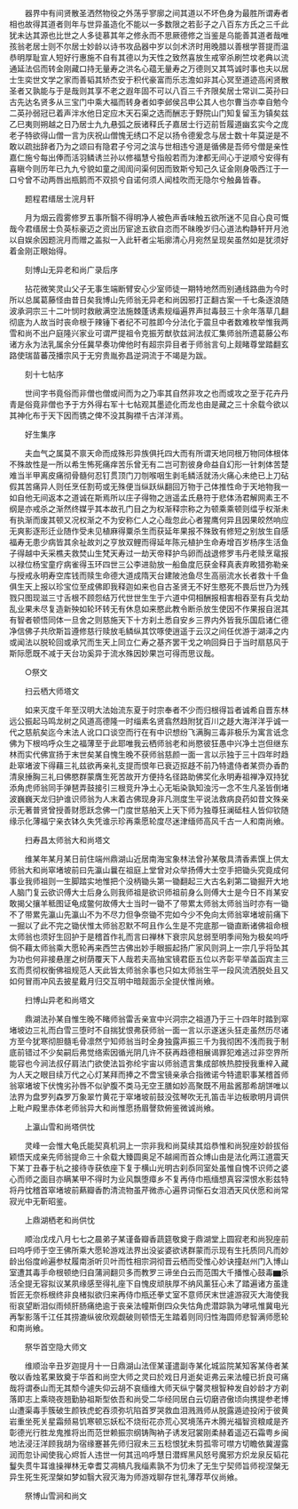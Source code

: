 <!-- { "loadSidebar": true } -->
　　器界中有间贤散圣洒然物役之外荡乎寥廓之间其道以不坏色身为最胜所谓寿者相也故得其道者则年与世异虽造化不能以一多数限之若彭子之八百东方氏之三千此犹未达其源也比世之人多徒慕其年之修永而不思厥德修之当鉴是乌能善其道者哉唯孩翁老居士则不尔居士妙龄以诗书攻品器中岁以剑术济时用晚腊以善根学菩提而温恭明厚耻宣人短好行惠施不自有其德以为天性之致然喜放生戒宰杀刷竺坟老典以流通延法侣而转金刚藏口持无量寿之洪名心蕴无量寿之万德则又其笃诚时事也夫以居士生奕世文学之家而善韬其矫杰安于积代豪富而乐志澹如非其心冥至道迹高闲贤散圣者又孰能与于是哉则其享不老之遐年固不可以八百三千齐限矣居士常训二英孙曰古先达名贤多从三宝门中乘大福而转身者如李邺侯吕申公其人也尔曹当亦幸自勉今二英孙弱冠已着声泮水他日定应木天石渠之选而酬志于野院山门知复留玉为镇矣兹乙巳夷则朔越之日乃居士九九悬弧之辰诸释氏子嘉居士行迈前哲履道幽玄实今之庞老子特欲得山僧一言为庆祝山僧愧无绣口不足以扬令德爰念与居士数十年莫逆是不敢以疏拙辞者乃为之颂曰有隐君子兮河之滨与世相违兮道是循佛是吾师兮僧是亲性嘉仁施兮每出俸而活羽鳞诱兰孙以修福慧兮指般若而为津都无间心于逆顺兮安得有喜瞋今则历年已九九兮貌如童之訚訚问渠何因而致斯兮知己久证金刚身吸西江于一口兮曾不动两唇出瓶鹅而不双损兮自诺何须人闻桂吹而无隐尔兮触鼻皆春。

　　题程君缙居士浣月轩

　　月为烟云霞雾修罗五事所翳不得明净人被色声香味触五欲所迷不见自心良可慨哉今君缙居士负英标豪迈之资出历宦途五欲自恣而不昧晚岁归心道法构静轩开月池以自娱余因题浣月而赠之盖拟一入此轩者尘垢廓清心月宛然呈现矣虽然如是犹须好着金刚正眼始得。

　　刻博山无异老和尚广录后序

　　拈花微笑灵山父子无事生端断臂安心少室师徒一期特地然而别通线路曲为今时所以总属葛藤怪由昔日矣我博山先师翁无异老和尚因邪打正翻古案一千七条逐浪随波承洞宗三十二叶悯时救敝满空法施棘蓬诱素规缁遍界声挝毒鼓三十余年落草几翻彻底为人故当时丧命根于辣锤下者纪不可胜即今分法化于震旦中者数难枚举惟我两雪和尚不出户庭隆兴家业可谓严提祖令克振芳猷欤兹涧法叔汇集师翁所遗葛藤公布诸方永为法乳属余分任冀早奏功俾他时有超宗异目者于师翁言句上觌睹尊堂踏翻玄路使瑞苗蕃茂播宗风于无穷贵胤弥昌逆洞流于不竭是为跋。

　　刻十七帖序

　　世间字书竟俗而非僧也僧或间而为之乃率其自然非攻之也而或攻之至于花卉丹青是俗竟非僧也予于方外得右军十七帖观其墨迹化而龙也由是藏之三十余载今欲以其神化布于天下因而镌之俾不没其胸襟千古洋洋焉。

　　好生集序

　　夫血气之属莫不禀天命而成殊形异族俱托四大而有所谓天地同根万物同体根体不殊故性是一所以希生怖死痛痒苦乐曾无有二岂可割彼身命益自幻形一针刺体苦楚难当半甲离皮痛彻骨髓何忍钉贯顶门刀刎喉咽生剥毛鳞活就汤火痛心未绝已上刀砧假其苦痛异人则任烹任割苟或无殊便当纵跃纵翻回万物于己体推性命于天地物我一如自他无间返本之道诚在斯焉所以庄子得物之逍遥孟氏悬符于悲体汤君解网素王不纲是亦戒杀之渐然终媒乎其本故孔门目之为权渐释宗称之为顿乘乘顿则缊乎权渐未有执渐而废其顿又况权渐之不为安称仁人之心哉忽此心者猩鹰何异且因果皎然响应无爽影逐形迁业随作受未见植麻得粟杀生而获延年果报不殊致有修短之别放生自感福寿无患少病皆其余祉故刘之亨放双鲤而得延年陈元植护生命寿增百岁杨序生活鱼子得越中夭采樵夫救焚山生梵天寿过一劫天帝释护鸟卵而战退修罗韦丹老赎烹鼋报以禄位杨宝童疗病雀得玉环四世三公李进勍放一船鱼度厄获金释真表弃畋猎弥勒亲与授戒永明寿空库钱而赎生命德大道成隋天台建陂池鱼尽生高丽流水长者救十千鱼俱生天上报以珍宝位至成佛即我释迦如来也自古圣贤无不好生愍死不畏后世乃为残戮只图现滋三寸舌根不顾怨结万代世世生生于六道中伺相酬报相害相吞至有兵戈劫乱业果未尽复造新殃如轮环转无有休息如来愍此教令断杀放生使因不作果报自泯其有智者顿悟同体一旦舍之则慈施天下十方刹土悉自安乡三界内外皆我乐国启诸仁德净信佛子共欣斯旨遵修慈行赎放毛鳞纵其饮啄使逍遥于云汉之间任优游于湖泽之内或闻法以脱轮回或承咒而生天上同立仁寿之基齐罢干戈之响回舜日于当时扇慈风于斯际愿既不减于天台功奚异于流水殊因妙果岂可得而思议哉。

　　○祭文

　　扫云栖大师塔文

　　如来灭度千年至汉明大法始流东夏于时宗奉者不少而归根得旨者诚希自晋东林远公振起马鸣龙树之风道高德隆一时缁素名贤翕然趋附犹百川之趍大海洋洋乎诚一代之慈航矣迄今末法人讹口口谈空而行在有中识想纷飞满胸三毒非极乐为寓言诋念佛为下根呜呼众生之福薄至于此耶唯我云栖师翁老和尚愍彼狂愚中兴净土岂但继东林而实代佛宣扬于末世矣某自愧生晚不获师翁慈颜一面一言以示独于三十四年时趋赴窣堵波下得藉三礼兹欲再亲礼支提而恨年已衰迈抠趍不前乃特遣侍者某赍办香酌清泉捶胸三礼曰佛愍群蒙膺生死苦故开方便持名径路助佛奖化永明寿祖禅净双持犹添角虎师翁同手弹琶弄鼓接引三根竞升净土心无垢染孰知浊污一念不生凡圣皆倒堵波巍巍天龙归护谁识师翁为人末着古佛现身非凡测度生平说法救病良药如昔文殊亲示无著普贤曾授善财愿跃念佛一门度世慈舶天上天下师为独尊狂澜砥柱人皆仰钦随缘示化薄福宁亲衣钵久失凭谁示珍再乘愿轮度尽迷津缅师高风千古一人和南尚飨。

　　扫寿昌太师翁大和尚塔文

　　维某年某月某日前住端州鼎湖山近居南海宝象林法曾孙某敬具清香素馔上供太师翁大和尚窣堵坡前曰先瀛山曩在祖庭上堂曾对众举扬傅大士空手把锄头究竟成何事业我师祖则一生脚踏实地惟把个没柄锄头第一锄翻起三大古名刹第二锄掘开大地人脑门复云欲识傅大士后身么则我师祖是欲识师祖前身么则傅大士是今日不肖某安敢揭父攘羊秪图证龟成鳖何故傅大士当时一锄不了带累太师翁太师翁当时亦有一锄不了带累先瀛山先瀛山不为不尽力但争奈锄不完如今少不免向太师翁窣堵坡前痛下一掘以了此不完之锄伏惟太师翁忍默不呵且作么生是不完底那一锄直断诸佛祖命根太师翁也须好生回护于是稽首作礼而言曰禅林下衰宗风怠弱至明季间殆为极矣呜呼倘不藉太师翁乘大愿轮再来西竺古佛出妙手眼振起扬广家风则洞上一宗几乎将坠其为功也何非接悬崖之树荫覆天下人哉若夫高抽宝镜君臣五位以齐彰平举盖函宾主三玄而贯彻权衡佛祖规范人天此皆太师翁余事也只如太师翁生平一段风流洒脱处且又如何冒雨冲风去披星戴月归交互明中暗觌面示全提伏惟尚飨。

　　扫博山异老和尚塔文

　　鼎湖法孙某自惟生晚不睹师翁雷舌亲宣中兴洞宗之祖道乃于三十四年时踏到窣堵坡边三礼而白雪三堕时不自揣犹恨弗获师翁一面一言以示遂迷头狂走虽然历尽诸方至今犹寒彻胆髓毛骨凛然宁知师翁当时全身独露声振三千为我彻困不浅而我于制底前错过不少矣嗣后弗觉络索因循光阴几许不获再趋德相展谒罪犯难逃过非空界所能容也今涧法叔仔肩法门欲使法旨弥纶宇宙以师翁遗言集成部帙热腔授我重梓入藏为人天之眼目续万代之心灯某拜而捧之不啻宝镜亲承合指微诺今特遣职事某稽首师翁窣堵坡下伏愧劣孙唇不似驴腹不类马无空王膳如妙高聚既不用盐酱那希胡饼唯以法界为盘罗列森罗万象翠竹黄花于窣堵坡前鼓没弦琴吹无孔笛击半边板歌明月调供上毗卢殿里赤体老师翁异大和尚惟愿扬眉謦欬俯鉴微诚尚飨。

　　上瀛山雪和尚塔供忱

　　灵峰一会惟大龟氏能契真机洞上一宗非我和尚莫续其焰恭惟和尚猊座妙龄拔俗颖悟天成亲先师翁提命三十余载大臻圆奥足不越阃而首众博山由是法化两江道震天下某丁丑春于杭之接待寺获依座下复于横山光明古刹忝同室处虽惟自愧不识师之婆心而师之面目亦瞒某甲不得时为业风飘堕瘴乡不复再侍巾瓶缅想真容深恨水影兹特将丹忱稽首窣堵坡前爇瓣香酌清流物虽芹微赤心遍界词惭石女泪洒天风伏愿和尚常寂光中无靳昭鉴。

　　上鼎湖栖老和尚供忱

　　顺治戊戌八月七七之晨弟子某谨备瓣香蔬筵敬奠于鼎湖堂上圆寂老和尚猊座前曰呜呼师于空王佛所乘大愿轮游戏法界出没娑婆欲诱群蒙而示现有生托质同凡而妙龄出俗度岭遍参杖履南浙听贝叶而性相宗洞彻晋云栖而受惟心妙诀撞赵州门入博山室遭其毒手命根顿绝归自蒲涧翻贝多而教罗三谛坐白云而范围大千播惟心鼓毒▆杀活全提无容拟议某夙缘感至得礼座下自愧皮顽肤厚不纳风薰狂心未了踏遍诸方虽逢哲匠无奈栎根终非良楮拟欲归来再侍巾瓶还拳丈室不意师厌末世遽游寂灭大海使我衔哀望断泪似雨倾肝肠痛绝逾于丧亲法幢斯倒四众失怙角虎潜踪孰为哮吼惟冀电光再掣影落千江任其捞漉纵彼欣观觑破则顿悟无生踏着则同归性海圆师悲智满师愿轮和南尚飨。

　　祭华首空隐大师文

　　维顺治辛丑岁迦提月十一日鼎湖山法侄某谨遣副寺某化城监院某知客某侍者某敬以香烛茗果致奠于华首和尚空大师之灵曰於戏日月逝矣讵弗云来法幢已折良可痛哉将谓泰山而无其颓今遽失仰云胡不哀缅维大师天纵宁馨灵根智种发自妙龄才方剃落即志上乘晓夜翘勤胁祖斯型依吾和尚受二华经同居白云切磨咨傲顷向携提参老博山遭渠毒手簇破生颜铁虎蛇吞须弥坑陷首罗哭救血泪溅溅师从脱露遁迹投闲于彼黄岩重坐死关星霜频易饥寒顿忘妖松不烧衔花亦荒心冥境荡卉木腾光福智资粮咸是齐彰德光行胜龙鬼推将出而范世赖振宗纲铸陶衲子诱发冠裳刚柔赫着遥迈石霜粤乡闽地法浸汪洋顾我胡为宿缘蹇甚先师归寂未三五稔恨犹未剪孤零可噤方切瞻依冀渥露润而忽讣闻使我心烬哲人违世一何其迅呜呼慧日潜辉黑风怒号魔邪方炽龙泉反韬花鬘失贯牛耳谁操禅林无幸耆艾凋槁凡我缁素孰不为忉未了无生宁契师旨师视涅槃无异生死生死涅槃如梦如翳大寂灭海为师游戏聊存世礼薄荐苹仪尚飨。

　　祭博山雪涧和尚文

